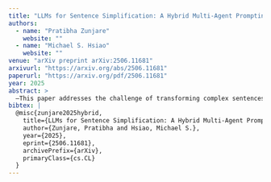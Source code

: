 ```yaml
---
title: "LLMs for Sentence Simplification: A Hybrid Multi‑Agent Prompting Approach"
authors:
  - name: "Pratibha Zunjare"
    website: ""
  - name: "Michael S. Hsiao"
    website: ""
venue: "arXiv preprint arXiv:2506.11681"
arxivurl: "https://arxiv.org/abs/2506.11681"
paperurl: "https://arxiv.org/pdf/2506.11681"
year: 2025
abstract: >
  —This paper addresses the challenge of transforming complex sentences into sequences of logical, simplified sentences while preserving semantic and logical integrity with the help of Large Language Models. We propose a hybrid approach that combines advanced prompting with multi-agent architectures to enhance the sentence simplification process. Experimental results show that our approach was able to successfully simplify 70% of the complex sentences written for video game design application. In comparison, a single-agent approach attained a 48% success rate on the same task.{index=1}.
bibtex: |
  @misc{zunjare2025hybrid,
    title={LLMs for Sentence Simplification: A Hybrid Multi‑Agent Prompting Approach},
    author={Zunjare, Pratibha and Hsiao, Michael S.},
    year={2025},
    eprint={2506.11681},
    archivePrefix={arXiv},
    primaryClass={cs.CL}
  }
---
```

